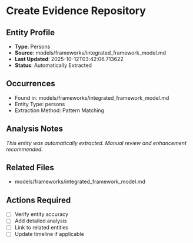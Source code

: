 # Create Evidence Repository

## Entity Profile
- **Type**: Persons
- **Source**: models/frameworks/integrated_framework_model.md
- **Last Updated**: 2025-10-12T03:42:06.713622
- **Status**: Automatically Extracted

## Occurrences
- Found in: models/frameworks/integrated_framework_model.md
- Entity Type: persons
- Extraction Method: Pattern Matching

## Analysis Notes
*This entity was automatically extracted. Manual review and enhancement recommended.*

## Related Files
- models/frameworks/integrated_framework_model.md

## Actions Required
- [ ] Verify entity accuracy
- [ ] Add detailed analysis
- [ ] Link to related entities
- [ ] Update timeline if applicable
